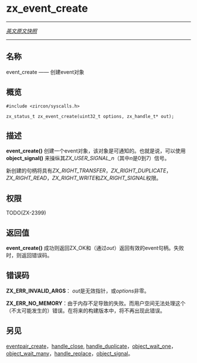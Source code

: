 # zx_event_create
---

[*英文原文快照*](https://github.com/fuchsia-mirror/zircon/blob/9b1d42b6f62ed4a4fe443eb03e020c74abcc8875/docs/syscalls/event_create.md)

---
<!-- ## NAME -->
## 名称
<!-- 
event_create - create an event -->
event_create —— 创建event对象

<!-- ## SYNOPSIS -->
## 概览

```
#include <zircon/syscalls.h>

zx_status_t zx_event_create(uint32_t options, zx_handle_t* out);
```

<!-- ## DESCRIPTION -->
## 描述

<!-- **event_create**() creates an event, which is an object that is signalable. That
is, its *ZX_USER_SIGNAL_n* (where *n* is 0 through 7) signals can be
manipulated using **object_signal**(). -->
**event_create()** 创建一个event对象，该对象是可通知的。也就是说，可以使用**object_signal()** 来操纵其*ZX_USER_SIGNAL_n*（其中*n*是0到7）信号。

<!-- The newly-created handle will have the *ZX_RIGHT_TRANSFER*, *ZX_RIGHT_DUPLICATE*,
*ZX_RIGHT_READ*, *ZX_RIGHT_WRITE*, and *ZX_RIGHT_SIGNAL* rights. -->
新创建的句柄将具有*ZX_RIGHT_TRANSFER*，*ZX_RIGHT_DUPLICATE*，*ZX_RIGHT_READ*，*ZX_RIGHT_WRITE*和*ZX_RIGHT_SIGNAL*权限。

<!-- ## RIGHTS -->
## 权限

TODO(ZX-2399)

<!-- ## RETURN VALUE -->
## 返回值

<!-- **event_create**() returns ZX_OK and a valid event handle (via *out*) on success.
On failure, an error value is returned. -->
**event_create()** 成功则返回ZX_OK和（通过*out*）返回有效的event句柄。失败时，则返回错误码。

<!-- ## ERRORS -->
## 错误码

<!-- **ZX_ERR_INVALID_ARGS**  *out* is an invalid pointer, or *options* is nonzero. -->
**ZX_ERR_INVALID_ARGS**： *out*是无效指针，或*options*非零。

<!-- **ZX_ERR_NO_MEMORY**  Failure due to lack of memory.
There is no good way for userspace to handle this (unlikely) error.
In a future build this error will no longer occur. -->
**ZX_ERR_NO_MEMORY**：由于内存不足导致的失败。而用户空间无法处理这个（不太可能发生的）错误。在将来的构建版本中，将不再出现此错误。

<!-- ## SEE ALSO -->
## 另见

<!-- [eventpair_create](eventpair_create.md),
[handle_close](handle_close.md),
[handle_duplicate](handle_duplicate.md),
[object_wait_one](object_wait_one.md),
[object_wait_many](object_wait_many.md),
[handle_replace](handle_replace.md),
[object_signal](object_signal.md). -->

[eventpair_create](eventpair_create.md)，[handle_close](handle_close.md), [handle_duplicate](handle_duplicate.md)，[object_wait_one](object_wait_one.md)，[object_wait_many](object_wait_many.md)，[handle_replace](handle_replace.md)，[object_signal](object_signal.md)。
